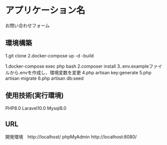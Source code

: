 # アプリケーション名
お問い合わせフォーム
## 環境構築
1.git clone 
2.docker-compose up -d -build

1.docker-compose exec php bash
2.composer install
3..env.exampleファイルから.envを作成し、環境変数を変更
4.php artisan key:generate
5.php artisan migrate
6.php artisan db:seed

## 使用技術(実行環境)
PHP8.0
Laravel10.0
Mysql8.0

## URL
開発環境　http://localhost/
phpMyAdmin  http://localhost:8080/
